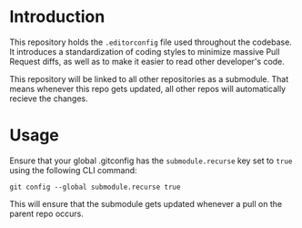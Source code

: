 # Introduction

This repository holds the `.editorconfig` file used throughout the codebase. It introduces a standardization of coding styles to minimize massive Pull Request diffs, as well as to make it easier to read other developer's code.

This repository will be linked to all other repositories as a submodule. That means whenever this repo gets updated, all other repos will automatically recieve the changes.

# Usage

Ensure that your global .gitconfig has the `submodule.recurse` key set to `true` using the following CLI command:

`git config --global submodule.recurse true`

This will ensure that the submodule gets updated whenever a pull on the parent repo occurs.
